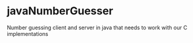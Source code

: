 # javaNumberGuesser
Number guessing client and server in java that needs to work with our C implementations
